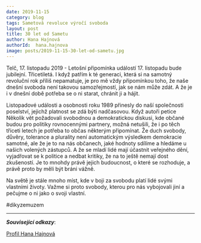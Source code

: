 ```yaml
---
date: 2019-11-15
category: blog
tags: Sametová revoluce výročí svoboda
layout: post
title: 30 let od Sametu
author: Hana Hajnová
authorId:  hana.hajnova
image: posts/2019-11-15-30-let-od-sametu.jpg
---
```


Telč, 17. listopadu 2019 - Letošní připomínka událostí 17. listopadu bude jubilejní. Třicetiletá. I když patřím k té generaci, která si na samotný revoluční rok příliš nepamatuje, je pro mě vždy připomínkou toho, že naše dnešní svoboda není takovou samozřejmostí, jak se nám může zdát. A že je i v dnešní době potřeba se o ni starat, chránit ji a hájit.

Listopadové události a osobnosti roku 1989 přinesly do naší společnosti poselství, jejichž platnost se zdá býti nadčasovou. Když autoři petice Několik vět požadovali svobodnou a demokratickou diskusi, kde občané budou pro politiky rovnocennými partnery, možná netušili, že i po těch třiceti letech je potřeba to občas některým připomínat. Že duch svobody, důvěry, tolerance a plurality není automatickým výsledkem demokracie samotné, ale že je to na nás občanech, jaké hodnoty sdílíme a hledáme u našich volených zástupců. A že se mladí lidé mají účastnit veřejného dění, vyjadřovat se k politice a nedbat kritiky, že na to ještě nemají dost zkušeností. Je to mnohdy právě jejich budoucnost, o které se rozhoduje, a právě proto by měli být bráni vážně.

Na světě je stále mnoho míst, kde v boji za svobodu platí lidé svými vlastními životy. Važme si proto svobody, kterou pro nás vybojovali jiní a pečujme o ni jako o svoji vlastní.

#dikyzemuzem

---

***Související odkazy***:

[Profil Hana Hajnová](https://wiki.pirati.cz/lide/hana_hajnova)
